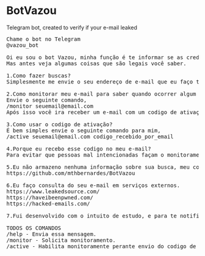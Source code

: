 # BotVazou
Telegram bot, created to verify if your e-mail leaked

<pre>
Chame o bot no Telegram
@vazou_bot

Oi eu sou o bot Vazou, minha função é te informar se as credenciais do seu e-mail, foram expostas na internet.
Mas antes veja algumas coisas que são legais você saber.

1.Como fazer buscas?
Simplesmente me envie o seu endereço de e-mail que eu faço todo o trabalho.

2.Como monitorar meu e-mail para saber quando ocorrer algum vazamento?
Envie o seguinte comando,
/monitor seuemail@email.com
Após isso você ira receber um e-mail com um codigo de ativação.

3.Como usar o codigo de ativação?
É bem simples envie o seguinte comando para mim,
/active seuemail@email.com codigo_recebido_por_email

4.Porque eu recebo esse codigo no meu e-mail?
Para evitar que pessoas mal intencionadas façam o monitoramento do seu e-mail.

5.Eu não armazeno nenhuma informação sobre sua busca, meu codigo é aberto e pode ser encontrado no link abaixo
https://github.com/mthbernardes/BotVazou

6.Eu faço consulta do seu e-mail em serviços externos.
https://www.leakedsource.com/
https://haveibeenpwned.com/
https://hacked-emails.com/

7.Fui desenvolvido com o intuito de estudo, e para te notificar caso seu e-mail tenha sido vazado, não me responsabilizo por suas buscas.

TODOS OS COMANDOS
/help - Envia essa mensagem.
/monitor - Solicita monitoramento.
/active - Habilita monitoramente perante envio do codigo de confirmação.

</pre>
